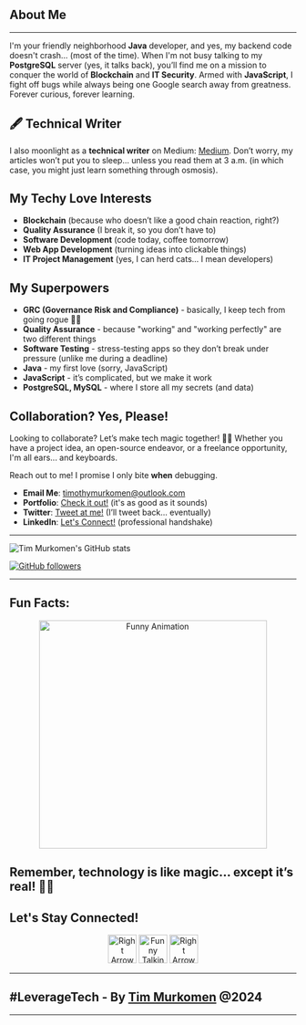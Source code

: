 ## About Me 
---
I'm your friendly neighborhood **Java** developer, and yes, my backend code doesn't crash... (most of the time). When I'm not busy talking to my **PostgreSQL** server (yes, it talks back), you’ll find me on a mission to conquer the world of **Blockchain** and **IT Security**. Armed with **JavaScript**, I fight off bugs while always being one Google search away from greatness. Forever curious, forever learning.

## 🖋️ Technical Writer
I also moonlight as a **technical writer** on Medium: [Medium](https://medium.com/@timmurkomen). Don’t worry, my articles won’t put you to sleep... unless you read them at 3 a.m. (in which case, you might just learn something through osmosis).

## My Techy Love Interests
- **Blockchain** (because who doesn’t like a good chain reaction, right?)
- **Quality Assurance** (I break it, so you don’t have to)
- **Software Development** (code today, coffee tomorrow)
- **Web App Development** (turning ideas into clickable things)
- **IT Project Management** (yes, I can herd cats... I mean developers)

## My Superpowers
- **GRC (Governance Risk and Compliance)** - basically, I keep tech from going rogue 🦸‍♂️
- **Quality Assurance** - because "working" and "working perfectly" are two different things
- **Software Testing** - stress-testing apps so they don’t break under pressure (unlike me during a deadline)
- **Java** - my first love (sorry, JavaScript)
- **JavaScript** - it’s complicated, but we make it work
- **PostgreSQL, MySQL** - where I store all my secrets (and data)

## Collaboration? Yes, Please!
Looking to collaborate? Let’s make tech magic together! 🎩✨ Whether you have a project idea, an open-source endeavor, or a freelance opportunity, I'm all ears... and keyboards.

Reach out to me! I promise I only bite **when** debugging.
- **Email Me**: [timothymurkomen@outlook.com](mailto:timothymurkomen@outlook.com)
- **Portfolio**: [Check it out!](https://timmurkomen.com) (it's as good as it sounds)
- **Twitter**: [Tweet at me!](https://x.com/Tim_Murkomen) (I’ll tweet back... eventually)
- **LinkedIn**: [Let's Connect!](https://linkedin.com/in/timoo20) (professional handshake)

---

![Tim Murkomen's GitHub stats](https://github-readme-stats.vercel.app/api?username=timoo20&show_icons=true&theme=dark)

[![GitHub followers](https://img.shields.io/github/followers/timoo20?style=social)](https://github.com/timoo20)

---

## Fun Facts:
<p align="center">
  <img src="https://media.giphy.com/media/xT0xeuOy9yGsQ0CCfG/giphy.gif" alt="Funny Animation" width="400" />
</p>

Remember, technology is like magic... except it’s real! 🎩✨
---

## Let's Stay Connected!
<p align="center">
  <img src="https://img.icons8.com/ios/50/000000/arrow.png" alt="Right Arrow" width="50" />
  <img src="https://media.giphy.com/media/5GoVLqeAOo6PQ/giphy.gif" alt="Funny Talking Image" width="50" />
  <img src="https://img.icons8.com/ios/50/000000/arrow.png" alt="Right Arrow" width="50" />
</p>

---
<!-- ![Tech Image](https://images.unsplash.com/photo-1581093588417-65d4a5776884?crop=entropy&cs=tinysrgb&fit=max&fm=jpg&ixid=MnwzNjUyOXwwfDF8c2VhcmNofDIwfHx0ZWNobmljYWwlMjBzdGFydHxlbnwwfHx8fDE2ODAzNDE5OTM&ixlib=rb-4.0-->
## #LeverageTech - By [Tim Murkomen](https://timmurkomen.com/) @2024
---
